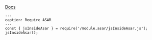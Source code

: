 [Docs](https://github.com/mnaoumov/obsidian-codescript-toolkit/blob/main/docs/asar.md)

```code-button
---
caption: Require ASAR
---
const { jsInsideAsar } = require('/module.asar/jsInsideAsar.js');
jsInsideAsar();
```
